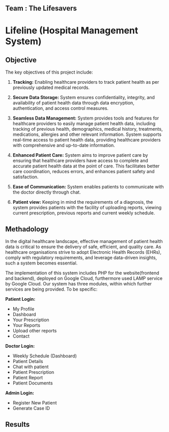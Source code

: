 
## Team : The Lifesavers
# Lifeline (Hospital Management System)


## Objective


The key objectives of this project include: 

1) **Tracking:** Enabling healthcare providers to track patient health as per previously updated medical records.

2) **Secure Data Storage:** System ensures confidentiality, integrity, and availability of patient health data through data encryption, authentication, and access control measures.

3) **Seamless Data Management:** System provides tools and features for healthcare providers to easily manage patient health data, including tracking of previous health, demographics, medical history, treatments, medications, allergies and other relevant information. System supports real-time access to patient health data, providing healthcare providers with comprehensive and up-to-date information.  

4) **Enhanced Patient Care:** System aims to improve patient care by ensuring that healthcare providers have access to complete and accurate patient health data at the point of care. This facilitates better care coordination, reduces errors, and enhances patient safety and satisfaction. 

5) **Ease of Communication:** System enables patients to communicate with the doctor directly through chat.  

6) **Patient view:** Keeping in mind the requirements of a diagnosis, the system provides patients with the facility of uploading reports, viewing current prescription, previous reports and current weekly schedule.  
## Methadology

In the digital healthcare landscape, effective management of patient health data is critical to ensure the delivery of safe, efficient, and quality care. As healthcare organisations strive to adopt Electronic Health Records (EHRs), comply with regulatory requirements, and leverage data-driven insights, such a system becomes essential.

The implementation of this system includes PHP for the website(frontend and backend), deployed on Google Cloud, furthermore used LAMP service by Google Cloud. Our system has three modules, within which further services are being provided. To be specific:



**Patient Login:**
  - My Profile
  - Dashboard
  - Your Prescription
  - Your Reports
  - Upload other reports
  - Contact

**Doctor Login:**
   - Weekly Schedule (Dashboard)
   - Patient Details
 - Chat with patient
 - Patient Prescription
- Patient Report
- Patient Documents

**Admin Login:**
- Register New Patient
- Generate Case ID

## Results
